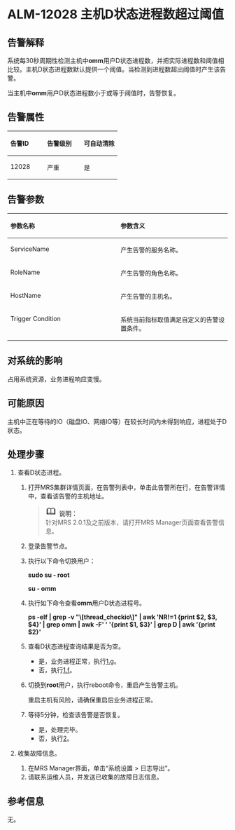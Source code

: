 # ALM-12028 主机D状态进程数超过阈值<a name="ZH-CN_TOPIC_0191883077"></a>

## 告警解释<a name="zh-cn_topic_0191813960_section2051827111149"></a>

系统每30秒周期性检测主机中**omm**用户D状态进程数，并把实际进程数和阈值相比较。主机D状态进程数默认提供一个阈值。当检测到进程数超出阈值时产生该告警。

当主机中**omm**用户D状态进程数小于或等于阈值时，告警恢复。

## 告警属性<a name="zh-cn_topic_0191813960_section53537962111527"></a>

<a name="zh-cn_topic_0191813960_table4462601811143"></a>
<table><thead align="left"><tr id="zh-cn_topic_0191813960_row2475411811143"><th class="cellrowborder" valign="top" width="33.33333333333333%" id="mcps1.1.4.1.1"><p id="zh-cn_topic_0191813960_p5892655011143"><a name="zh-cn_topic_0191813960_p5892655011143"></a><a name="zh-cn_topic_0191813960_p5892655011143"></a><strong id="zh-cn_topic_0191813960_b6057690411143"><a name="zh-cn_topic_0191813960_b6057690411143"></a><a name="zh-cn_topic_0191813960_b6057690411143"></a>告警ID</strong></p>
</th>
<th class="cellrowborder" valign="top" width="33.33333333333333%" id="mcps1.1.4.1.2"><p id="zh-cn_topic_0191813960_p778217311143"><a name="zh-cn_topic_0191813960_p778217311143"></a><a name="zh-cn_topic_0191813960_p778217311143"></a><strong id="zh-cn_topic_0191813960_b293069911143"><a name="zh-cn_topic_0191813960_b293069911143"></a><a name="zh-cn_topic_0191813960_b293069911143"></a>告警级别</strong></p>
</th>
<th class="cellrowborder" valign="top" width="33.33333333333333%" id="mcps1.1.4.1.3"><p id="zh-cn_topic_0191813960_p3606003211143"><a name="zh-cn_topic_0191813960_p3606003211143"></a><a name="zh-cn_topic_0191813960_p3606003211143"></a><strong id="zh-cn_topic_0191813960_b5610483311143"><a name="zh-cn_topic_0191813960_b5610483311143"></a><a name="zh-cn_topic_0191813960_b5610483311143"></a>可自动清除</strong></p>
</th>
</tr>
</thead>
<tbody><tr id="zh-cn_topic_0191813960_row3518145711143"><td class="cellrowborder" valign="top" width="33.33333333333333%" headers="mcps1.1.4.1.1 "><p id="zh-cn_topic_0191813960_p3112580011143"><a name="zh-cn_topic_0191813960_p3112580011143"></a><a name="zh-cn_topic_0191813960_p3112580011143"></a>12028</p>
</td>
<td class="cellrowborder" valign="top" width="33.33333333333333%" headers="mcps1.1.4.1.2 "><p id="zh-cn_topic_0191813960_p3816183411143"><a name="zh-cn_topic_0191813960_p3816183411143"></a><a name="zh-cn_topic_0191813960_p3816183411143"></a>严重</p>
</td>
<td class="cellrowborder" valign="top" width="33.33333333333333%" headers="mcps1.1.4.1.3 "><p id="zh-cn_topic_0191813960_p410086511143"><a name="zh-cn_topic_0191813960_p410086511143"></a><a name="zh-cn_topic_0191813960_p410086511143"></a>是</p>
</td>
</tr>
</tbody>
</table>

## 告警参数<a name="zh-cn_topic_0191813960_section60495042111538"></a>

<a name="zh-cn_topic_0191813960_table3674118511143"></a>
<table><thead align="left"><tr id="zh-cn_topic_0191813960_row3490823511143"><th class="cellrowborder" valign="top" width="50%" id="mcps1.1.3.1.1"><p id="zh-cn_topic_0191813960_p899478511143"><a name="zh-cn_topic_0191813960_p899478511143"></a><a name="zh-cn_topic_0191813960_p899478511143"></a><strong id="zh-cn_topic_0191813960_b1384420211143"><a name="zh-cn_topic_0191813960_b1384420211143"></a><a name="zh-cn_topic_0191813960_b1384420211143"></a>参数名称</strong></p>
</th>
<th class="cellrowborder" valign="top" width="50%" id="mcps1.1.3.1.2"><p id="zh-cn_topic_0191813960_p4763854911143"><a name="zh-cn_topic_0191813960_p4763854911143"></a><a name="zh-cn_topic_0191813960_p4763854911143"></a><strong id="zh-cn_topic_0191813960_b2609376111143"><a name="zh-cn_topic_0191813960_b2609376111143"></a><a name="zh-cn_topic_0191813960_b2609376111143"></a>参数含义</strong></p>
</th>
</tr>
</thead>
<tbody><tr id="zh-cn_topic_0191813960_row3351726511143"><td class="cellrowborder" valign="top" width="50%" headers="mcps1.1.3.1.1 "><p id="zh-cn_topic_0191813960_p3054394111143"><a name="zh-cn_topic_0191813960_p3054394111143"></a><a name="zh-cn_topic_0191813960_p3054394111143"></a>ServiceName</p>
</td>
<td class="cellrowborder" valign="top" width="50%" headers="mcps1.1.3.1.2 "><p id="zh-cn_topic_0191813960_p5814018611143"><a name="zh-cn_topic_0191813960_p5814018611143"></a><a name="zh-cn_topic_0191813960_p5814018611143"></a>产生告警的服务名称。</p>
</td>
</tr>
<tr id="zh-cn_topic_0191813960_row5349963211143"><td class="cellrowborder" valign="top" width="50%" headers="mcps1.1.3.1.1 "><p id="zh-cn_topic_0191813960_p3850296911143"><a name="zh-cn_topic_0191813960_p3850296911143"></a><a name="zh-cn_topic_0191813960_p3850296911143"></a>RoleName</p>
</td>
<td class="cellrowborder" valign="top" width="50%" headers="mcps1.1.3.1.2 "><p id="zh-cn_topic_0191813960_p3173279011143"><a name="zh-cn_topic_0191813960_p3173279011143"></a><a name="zh-cn_topic_0191813960_p3173279011143"></a>产生告警的角色名称。</p>
</td>
</tr>
<tr id="zh-cn_topic_0191813960_row1715966011143"><td class="cellrowborder" valign="top" width="50%" headers="mcps1.1.3.1.1 "><p id="zh-cn_topic_0191813960_p4775521911143"><a name="zh-cn_topic_0191813960_p4775521911143"></a><a name="zh-cn_topic_0191813960_p4775521911143"></a>HostName</p>
</td>
<td class="cellrowborder" valign="top" width="50%" headers="mcps1.1.3.1.2 "><p id="zh-cn_topic_0191813960_p4296752211143"><a name="zh-cn_topic_0191813960_p4296752211143"></a><a name="zh-cn_topic_0191813960_p4296752211143"></a>产生告警的主机名。</p>
</td>
</tr>
<tr id="zh-cn_topic_0191813960_row5116338511143"><td class="cellrowborder" valign="top" width="50%" headers="mcps1.1.3.1.1 "><p id="zh-cn_topic_0191813960_p5059349611143"><a name="zh-cn_topic_0191813960_p5059349611143"></a><a name="zh-cn_topic_0191813960_p5059349611143"></a>Trigger Condition</p>
</td>
<td class="cellrowborder" valign="top" width="50%" headers="mcps1.1.3.1.2 "><p id="zh-cn_topic_0191813960_p443250011143"><a name="zh-cn_topic_0191813960_p443250011143"></a><a name="zh-cn_topic_0191813960_p443250011143"></a>系统当前指标取值满足自定义的告警设置条件。</p>
</td>
</tr>
</tbody>
</table>

## 对系统的影响<a name="zh-cn_topic_0191813960_section23960122111545"></a>

占用系统资源，业务进程响应变慢。

## 可能原因<a name="zh-cn_topic_0191813960_section63354436111558"></a>

主机中正在等待的IO（磁盘IO、网络IO等）在较长时间内未得到响应，进程处于D状态。

## **处理步骤**<a name="zh-cn_topic_0191813960_section31729518111626"></a>

1.  查看D状态进程。
    1.  打开MRS集群详情页面，在告警列表中，单击此告警所在行，在告警详情中，查看该告警的主机地址。

        >![](public_sys-resources/icon-note.gif) **说明：**   
        >针对MRS 2.0.1及之前版本，请打开MRS Manager页面查看告警信息。  

    2.  登录告警节点。
    3.  执行以下命令切换用户：

        **sudo su - root**

        **su - omm**

    4.  执行如下命令查看**omm**用户D状态进程号。

        **ps -elf | grep -v "\\\[thread\_checkio\\\]" | awk 'NR!=1 \{print $2, $3, $4\}' | grep omm | awk -F' ' '\{print $1, $3\}' | grep D | awk '\{print $2\}'**

    5.  查看D状态进程查询结果是否为空。
        -   是，业务进程正常，执行[1.g](#zh-cn_topic_0191813960_li49836187112011)。
        -   否，执行[1.f](#zh-cn_topic_0191813960_li3581599211204)。

    6.  <a name="zh-cn_topic_0191813960_li3581599211204"></a>切换到**root**用户，执行reboot命令，重启产生告警主机。

        重启主机有风险，请确保重启后业务进程正常。

    7.  <a name="zh-cn_topic_0191813960_li49836187112011"></a>等待5分钟，检查该告警是否恢复。
        -   是，处理完毕。
        -   否，执行[2](#zh-cn_topic_0191813960_li572522141314)。

2.  <a name="zh-cn_topic_0191813960_li572522141314"></a>收集故障信息。
    1.  在MRS Manager界面，单击“系统设置 \> 日志导出”。
    2.  请联系运维人员，并发送已收集的故障日志信息。


## **参考信息**<a name="zh-cn_topic_0191813960_section13081136172452"></a>

无。

